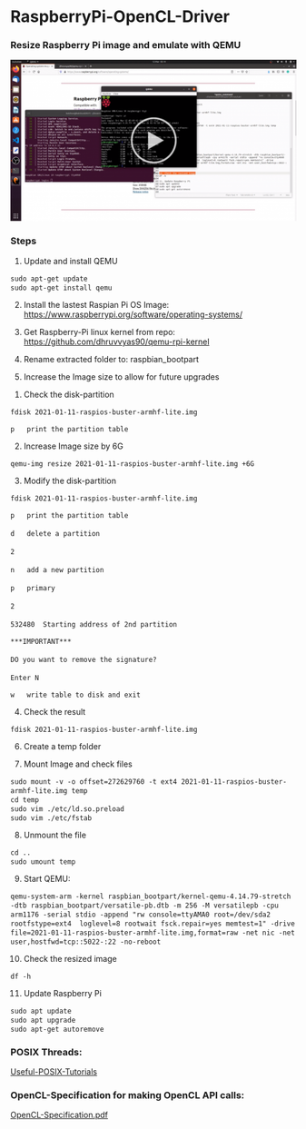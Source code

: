 # RaspberryPi-OpenCL-Driver

### Resize Raspberry Pi image and emulate with QEMU
[![IMAGE ALT TEXT HERE](https://raw.githubusercontent.com/kaichun10/RaspberryPi-OpenCL-Driver/README/img/6074df6944174-fbutube-Screenshot%20(124).png)](https://www.youtube.com/watch?v=5_DzkrMDxnc)

### Steps
1. Update and install QEMU

```linux
sudo apt-get update
sudo apt-get install qemu
```

2. Install the lastest Raspian Pi OS Image:
https://www.raspberrypi.org/software/operating-systems/

3. Get Raspberry-Pi linux kernel from repo:
https://github.com/dhruvvyas90/qemu-rpi-kernel

4. Rename extracted folder to:
raspbian_bootpart

5. Increase the Image size to allow for future upgrades

1) Check the disk-partition

```linux
fdisk 2021-01-11-raspios-buster-armhf-lite.img
```

```
p   print the partition table
```

2) Increase Image size by 6G

```linux
qemu-img resize 2021-01-11-raspios-buster-armhf-lite.img +6G
```

3) Modify the disk-partition

```linux
fdisk 2021-01-11-raspios-buster-armhf-lite.img
```

```
p   print the partition table

d   delete a partition

2

n   add a new partition

p   primary

2

532480  Starting address of 2nd partition
```

```
***IMPORTANT***

DO you want to remove the signature?

Enter N

```

```
w   write table to disk and exit

```

4) Check the result

```linux
fdisk 2021-01-11-raspios-buster-armhf-lite.img
```

6. Create a temp folder

7. Mount Image and check files

```linux
sudo mount -v -o offset=272629760 -t ext4 2021-01-11-raspios-buster-armhf-lite.img temp
cd temp
sudo vim ./etc/ld.so.preload
sudo vim ./etc/fstab
```

8. Unmount the file

```linux
cd ..
sudo umount temp
```

9. Start QEMU:

```linux
qemu-system-arm -kernel raspbian_bootpart/kernel-qemu-4.14.79-stretch -dtb raspbian_bootpart/versatile-pb.dtb -m 256 -M versatilepb -cpu arm1176 -serial stdio -append "rw console=ttyAMA0 root=/dev/sda2 rootfstype=ext4  loglevel=8 rootwait fsck.repair=yes memtest=1" -drive file=2021-01-11-raspios-buster-armhf-lite.img,format=raw -net nic -net user,hostfwd=tcp::5022-:22 -no-reboot
```

10. Check the resized image

```linux
df -h
```

11. Update Raspberry Pi

```linux
sudo apt update
sudo apt upgrade
sudo apt-get autoremove
```

### POSIX Threads:
[Useful-POSIX-Tutorials](https://computing.llnl.gov/tutorials/pthreads/)

### OpenCL-Specification for making OpenCL API calls:
[OpenCL-Specification.pdf](https://www.khronos.org/registry/OpenCL/specs/opencl-1.2.pdf)
